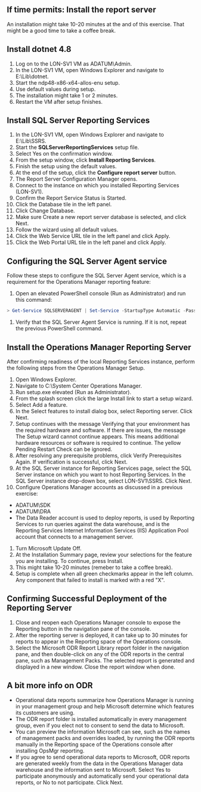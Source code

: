 ## If time permits: Install the report server
An installation might take 10-20 minutes at the and of this exercise. That might be a good time to take a coffee break.

## Install dotnet 4.8
1. Log on to the LON-SV1 VM as ADATUM\Admin.
1. In the LON-SV1 VM, open Windows Explorer and navigate to E:\Lib\dotnet.
1. Start the ndp48-x86-x64-allos-enu setup.
1. Use default values during setup.
1. The installation might take 1 or 2 minutes.
1. Restart the VM after setup finishes.


## Install SQL Server Reporting Services
1. In the LON-SV1 VM, open Windows Explorer and navigate to E:\Lib\SSRS.
1. Start the **SQLServerReportingServices** setup file.
1. Select Yes on the confirmation window.
1. From the setup window, click **Install Reporting Services**.
1. Finish the setup using the default values.
1. At the end of the setup, click the **Configure report server** button.
1. The Report Server Configuration Manager opens.
1. Connect to the instance on which you installed Reporting Services (LON-SV1).
1. Confirm the Report Service Status is Started.
1. Click the Database tile in the left panel.
1. Click Change Database.
1. Make sure Create a new report server database is selected, and click Next.
1. Follow the wizard using all default values.
1. Click the Web Service URL tile in the left panel and click Apply.
1. Click the Web Portal URL tile in the left panel and click Apply.


## Configuring the SQL Server Agent service
Follow these steps to configure the SQL Server Agent service, which is a requirement for the Operations Manager reporting feature:
1. Open an elevated PowerShell console (Run as Administrator) and run this command:
```PowerShell
> Get-Service SQLSERVERAGENT | Set-Service -StartupType Automatic -Passthru | Start-Service -Passthru
```
1. Verify that the SQL Server Agent Service is running. If it is not, repeat the previous PowerShell command.


## Install the Operations Manager Reporting Server
After confirming readiness of the local Reporting Services instance, perform the following steps from the Operations Manager Setup.
1. Open Windows Explorer.
1. Navigate to C:\System Center Operations Manager.
1. Run setup.exe elevated (Run as Administrator).
1. From the splash screen click the large Install link to start a setup wizard.
1. Select Add a feature.
1. In the Select features to install dialog box, select Reporting server. Click Next.
1. Setup continues with the message Verifying that your environment has the required hardware and software. If there are issues, the message The Setup wizard cannot continue appears. This means additional hardware resources or software is required to continue. The yellow Pending Restart Check can be ignored.
1. After resolving any prerequisite problems, click Verify Prerequisites Again. If verification is successful, click Next.
1. At the SQL Server instance for Reporting Services page, select the SQL Server instance on which you want to host Reporting Services. In the SQL Server instance drop-down box, select LON-SV1\SSRS. Click Next.
1. Configure Operations Manager accounts as discussed in a previous exercise:
  - ADATUM\SDK
  - ADATUM\DRA
  - The Data Reader account is used to deploy reports, is used by Reporting Services to run queries against the data warehouse, and is the Reporting Services Internet Information Services (IIS) Application Pool account that connects to a management server.
1. Turn Microsoft Update Off.
1. At the Installation Summary page, review your selections for the feature you are installing. To continue, press Install.
1. This might take 10-20 minutes (remeber to take a coffee break).
1. Setup is complete when all green checkmarks appear in the left column. Any component that failed to install is marked with a red "X".


## Confirming Successful Deployment of the Reporting Server
1. Close and reopen each Operations Manager console to expose the Reporting button in the navigation pane of the console.
1. After the reporting server is deployed, it can take up to 30 minutes for reports to appear in the Reporting space of the Operations console.
1. Select the Microsoft ODR Report Library report folder in the navigation pane, and then double-click on any of the ODR reports in the central pane, such as Management Packs. The selected report is generated and displayed in a new window. Close the report window when done.


## A bit more info on ODR
- Operational data reports summarize how Operations Manager is running in your management group and help Microsoft determine which features its customers are using. 
- The ODR report folder is installed automatically in every management group, even if you elect not to consent to send the data to Microsoft.
- You can preview the information Microsoft can see, such as the names of management packs and overrides loaded, by running the ODR reports manually in the Reporting space of the Operations console after installing OpsMgr reporting.
- If you agree to send operational data reports to Microsoft, ODR reports are generated weekly from the data in the Operations Manager data warehouse and the information sent to Microsoft. Select Yes to participate anonymously and automatically send your operational data reports, or No to not participate. Click Next.

